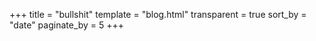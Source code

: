 +++
title = "bullshit"
template = "blog.html"
transparent = true
sort_by = "date"
paginate_by = 5
+++
